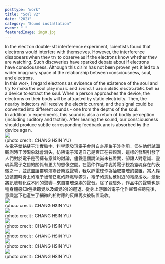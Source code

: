 ```yaml
---
posttype: "work"
title: "Soul v2"
date: "2023"
category: "Sound installation"
event: " "
featuredImage: img0.jpg
---
```

  <div class="box">
      <div class="dscrptn">
      In the electron double-slit interference experiment, scientists found that electrons would interfere with themselves. However, the interference disappears when they try to observe as if the electrons know whether they are watching. Such discoveries have sparked debate about if electrons have consciousness. Although this claim has not been proven yet, it led to a wider imaginary space of the relationship between consciousness, soul, and electrons.<br>
      In this work, I regard electrons as evidence of the existence of the soul and try to make the soul play music and sound. I use a static electrostatic ball as a device to extract the soul. When a person approaches the device, the electrons on their body will be attracted by static electricity. Then, the nearby inductors will receive the electric current, and the signal could be converted into different sounds - one from the depths of the soul.<br>
      In addition to experiments, this sound is also a return of bodily perception (including auditory and tactile). After hearing the sound, our consciousness should produce subtle corresponding feedback and is absorbed by the device again.<br>
      </div>
  </div>


  <div class="box">
      <img class="subimg" src="./img1.jpg">
      <div class="photocredit">(photo credit : CHANG HSIN YU)</div>
  </div>


  <div class="box">
      <div class="dscrptn">
      在電子雙狹縫干涉實驗中，科學家發現電子會與自身產生干涉作用，但在他們試圖觀測時干涉現象就會消失，彷彿電子知道自己是否正在被觀測，這樣的發現引發了人們對於電子是否擁有意識的討論，儘管這個說法尚未被證實，卻讓人對意識、靈魂與電子之間的關係有更大的想像空間。在這件作品中我將電子視為靈魂存在的表徵之一，並試圖讓靈魂演奏音樂或聲響，我以靜電球作為抽取靈魂的裝置，當人靠近裝置時身上的電子被帶正電的靜電球吸引，電子的流動被附近的電感接收，最後將訊號轉化成不同的聲響—來自靈魂深處的聲音。除了實驗外，作品中的聲響也是種身體感知(包括聽覺以及觸覺的)的迴返，從身上游離的電子化作聲音被聽見後，意識當下也產生了細微的相對應的反饋再次被裝置吸收。<br>
      </div>
  </div>


  <div class="box">
      <img class="subimg" src="./img2.jpg">
      <div class="photocredit">(photo credit : CHANG HSIN YU)</div>
  </div>


<!-- 
  <div class="box">
    <br>
  </div>
  <div class="box">
    <br>
  </div> -->

  <div class="box">
      <img class="subimg" src="./img3.jpg">
      <div class="photocredit">(photo credit : CHANG HSIN YU)</div>
  </div>

  <div class="box">
      <img class="subimg" src="./img4.jpg">
      <div class="photocredit">(photo credit : CHANG HSIN YU)</div>
  </div>

  <div class="box">
      <img class="subimg" src="./img5.jpg">
      <div class="photocredit">(photo credit : CHANG HSIN YU)</div>
  </div>

  <div class="box">
      <img class="subimg" src="./img6.jpg">
      <div class="photocredit">(photo credit : CHANG HSIN YU)</div>
  </div>
  <div class="box">
      <img class="subimg" src="./img7.jpg">
      <div class="photocredit">(photo credit : CHANG HSIN YU)</div>
  </div>
  <div class="box">
  </div>

  <!-- <iframe title="vimeo-player" src="https://player.vimeo.com/video/530008996" frameborder="0" allowfullscreen></iframe> -->
